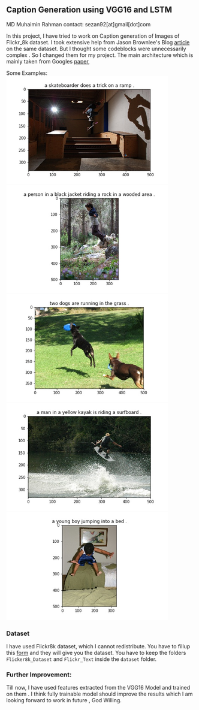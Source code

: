 ## Caption Generation using VGG16 and LSTM
MD Muhaimin Rahman
contact: sezan92[at]gmail[dot]com

In this project, I have tried to work on Caption generation of Images of Flickr_8k dataset. I took extensive help from Jason Brownlee's Blog [article](https://machinelearningmastery.com/develop-a-deep-learning-caption-generation-model-in-python/) on the same dataset. But I thought some codeblocks were unnecessarily complex . So I changed them for my project. The main architecture which is mainly taken from Googles [paper](https://arxiv.org/abs/1411.4555),

Some Examples:
![Caption1](Caption0.jpg)
![Caption2](Caption1.jpg)
![Caption3](Caption2.jpg)
![Caption8](Caption7.jpg)
![Caption13](Caption12.jpg)

### Dataset
I have used Flickr8k dataset, which I cannot redistribute. You have to fillup this [form](https://forms.illinois.edu/sec/1713398) and they will give you the dataset. You have to keep the folders ```Flicker8k_Dataset``` and ```Flickr_Text``` inside the ```dataset``` folder.
 
### Further Improvement:
Till now, I have used features extracted from the VGG16 Model and trained on them . I think fully trainable model should improve the results which I am looking forward to work in future , God Willing.
